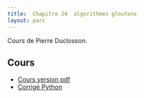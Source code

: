 ```yaml
---
title:  Chapitre 24  algorithmes gloutons
layout: parc
---
```





Cours de Pierre Duclosson.




## Cours 

* [Cours version pdf](chapitre24/Glouton.pdf)
* [Corrigé Python](../chapitre24/glouton.py)